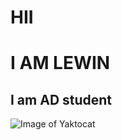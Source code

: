 # HII

# I AM LEWIN

## I am AD student

![Image of Yaktocat](https://octodex.github.com/images/yaktocat.png)
